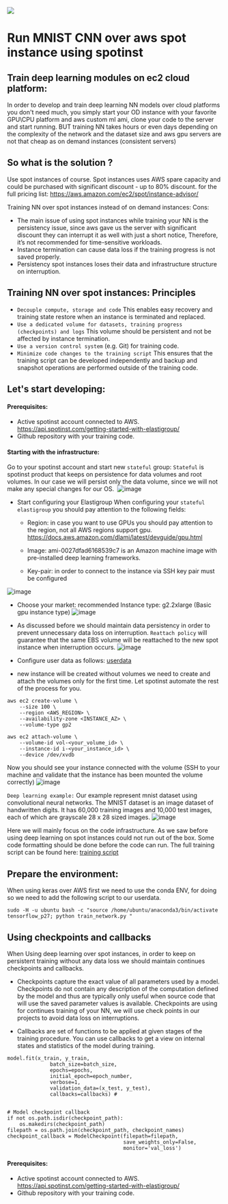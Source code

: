 <img src = "https://res-3.cloudinary.com/crunchbase-production/image/upload/c_lpad,h_256,w_256,f_auto,q_auto:eco/wse1cbyhhuqxbcnisufi">

# Run MNIST CNN over aws spot instance using spotinst 
## Train deep learning modules on ec2 cloud platform:
In order to develop and train deep learning NN models over cloud platforms you don't need much, you simply start your OD instance with your favorite GPU\CPU platform and aws custom ml ami, clone your code to the server and start running. 
BUT training NN takes hours or even days depending on the complexity of the network and the dataset size and aws gpu servers are not that cheap as on demand instances (consistent servers)

## So what is the solution ?
Use spot instances of course. Spot instances uses AWS spare capacity and could be purchased with significant discount - up to 80% discount.
for the full pricing list: https://aws.amazon.com/ec2/spot/instance-advisor/

Training NN over spot instances instead of on demand instances: 
Cons:
* The main issue of using spot instances while training your NN is the persistency issue, since aws gave us the server with significant discount they can interrupt it as well with just a short notice, Therefore, it’s not recommended for time-sensitive workloads.
* Instance termination can cause data loss if the training progress is not saved properly. 
* Persistency spot instances loses their data and infrastructure structure on interruption. 

## Training NN over spot instances: Principles 
* `Decouple compute, storage and code` This enables easy recovery and training state restore when an instance is terminated and replaced.
* `Use a dedicated volume for datasets, training progress (checkpoints) and logs` This volume should be persistent and not be affected by instance termination.
* `Use a version control system` (e.g. Git) for training code. 
* `Minimize code changes to the training script` This ensures that the training script can be developed independently and backup and snapshot operations are performed outside of the training code.

## Let's start developing:
#### Prerequisites:
* Active  spotinst account connected to AWS. https://api.spotinst.com/getting-started-with-elastigroup/
* Github repository with your training code.

#### Starting with the infrastructure:
Go to your spotinst account and start new `stateful` group:
`Stateful` is spotinst product that keeps on persistence for data volumes and root volumes.
In our case we will persist only the data volume, since we will not make any special changes for our OS.
<img src = "">
![image](./assets/stat1.png)

* Start configuring your Elastigroup
When configuring your `stateful elastigroup` you should pay attention to the following fields:
    * Region: in case you want to use GPUs you should pay attention to the region, not all AWS regions support gpu.
https://docs.aws.amazon.com/dlami/latest/devguide/gpu.html

    * Image: ami-0027dfad6168539c7 is an Amazon machine image with pre-installed deep learning frameworks. 
    * Key-pair: in order to connect to the instance via SSH key pair must be configured

![image](./assets/stat2.png)
* Choose your market: recommended Instance type: g2.2xlarge (Basic gpu instance type)
![image](./assets/stat3.png)
* As discussed before we should maintain data persistency in order to prevent unnecessary data loss on interruption.
`Reattach policy` will guarantee that the same EBS volume will be reattached to the new spot instance when interruption occurs.
![image](./assets/stat4.png)
* Configure user data as follows: [userdata](https://github.com/essale/mnist-ec2-spot/blob/master/userdata/data_persistency_userdata.sh)

* new instance will be created without volumes we need to create and attach the volumes only for the first time. Let spotinst automate the rest of the process for you.

```
aws ec2 create-volume \
    --size 100 \
    --region <AWS_REGION> \
    --availability-zone <INSTANCE_AZ> \
    --volume-type gp2

aws ec2 attach-volume \
    --volume-id vol-<your_volume_id> \
    --instance-id i-<your_instance_id> \
    --device /dev/xvdb
```

Now you should see your instance connected with the volume (SSH to your machine and validate that the instance has been mounted the volume correctly)
![image](./assets/stat6.png)
    
`Deep learning example:`
Our example represent mnist dataset using convolutional neural networks.
The MNIST dataset is an image dataset of handwritten digits. It has 60,000 training images and 10,000 test images, each of which are grayscale 28 x 28 sized images.
 ![image](./assets/stat7.png)

Here we will mainly focus on the code infrastructure. As we saw before using deep learning on spot instances could not run out of the box. Some code formatting should be done before the code can run.
The full training script can be found here: [training script](https://github.com/essale/mnist-ec2-spot/blob/master/scripts/train_network.py)

## Prepare the environment:
When using keras over AWS first we need to use the conda ENV, for doing so we need to add the following script to our userdata.
```
sudo -H -u ubuntu bash -c "source /home/ubuntu/anaconda3/bin/activate tensorflow_p27; python train_network.py "
```

## Using checkpoints and callbacks
When Using deep learning over spot instances, in order to keep on persistent training without any data loss we should maintain continues checkpoints and callbacks.

* Checkpoints capture the exact value of all parameters used by a model. Checkpoints do not contain any description of the computation defined by the model and thus are typically only useful when source code that will use the saved parameter values is available. Checkpoints are using for continues training of your NN, we will use check points in our projects to avoid data loss on interruptions.

* Callbacks are set of functions to be applied at given stages of the training procedure. You can use callbacks to get a view on internal states and statistics of the model during training.

```
model.fit(x_train, y_train,
              batch_size=batch_size,
              epochs=epochs,
              initial_epoch=epoch_number,
              verbose=1,
              validation_data=(x_test, y_test),
              callbacks=callbacks) # 


# Model checkpoint callback
if not os.path.isdir(checkpoint_path):
    os.makedirs(checkpoint_path)
filepath = os.path.join(checkpoint_path, checkpoint_names)
checkpoint_callback = ModelCheckpoint(filepath=filepath,
                                      save_weights_only=False,
                                      monitor='val_loss')

```


#### Prerequisites:
* Active  spotinst account connected to AWS. https://api.spotinst.com/getting-started-with-elastigroup/
* Github repository with your training code.



